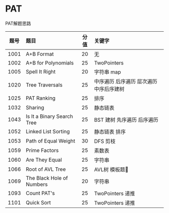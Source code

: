 # PAT

PAT解题思路

|  题号  | 题目  | 分值 | 关键字 |
:-:|:-|:-:|:-|
1001| A+B Format                |20|无  
1002| A+B for Polynomials       |25|TwoPointers
1005| Spell It Right            |20|字符串 map
1020| Tree Traversals           |25|中序遍历 后序遍历 层次遍历 中序后序建树
1025| PAT Ranking               |25|排序
1032| Sharing                   |25|静态链表
1043| Is It a Binary Search Tree|25|BST 建树 先序遍历 后序遍历
1052| Linked List Sorting       |25|静态链表 排序
1053| Path of Equal Weight      |30|DFS 剪枝
1059| Prime Factors             |25|素数表
1060| Are They Equal            |25|字符串
1066| Root of AVL Tree          |25|AVL树 模板题📐
1069| The Black Hole of Numbers |20|字符串
1093| Count PAT's               |25|TwoPointers 递推
1101| Quick Sort                |25|TwoPointers 递推